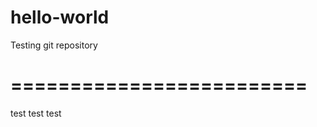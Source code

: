 # hello-world
Testing git repository

=========================
=========================
test
test
test

